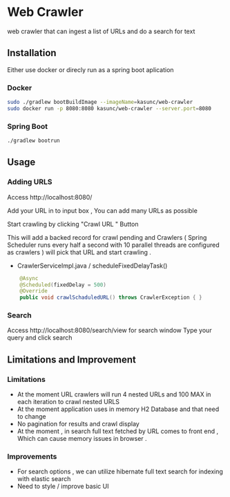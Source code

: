 # Web Crawler

web crawler that can ingest a list of URLs and do a search for text 

## Installation

Either use docker or direcly run as a spring boot aplication 

### Docker
```bash
sudo ./gradlew bootBuildImage --imageName=kasunc/web-crawler
sudo docker run -p 8080:8080 kasunc/web-crawler --server.port=8080
```
### Spring Boot
```bash
./gradlew bootrun
```

## Usage
### Adding URLS 
Access http://localhost:8080/ 

Add your URL in to input box , You can add many URLs as possible 

Start crawling by clicking "Crawl URL " Button 

This will add a backed record for crawl pending  and Crawlers ( Spring Scheduler runs every half a second with 10 parallel threads are configured as crawlers ) will pick that URL and start crawling . 

* CrawlerServiceImpl.java / scheduleFixedDelayTask()
```java
	@Async
	@Scheduled(fixedDelay = 500)
	@Override
	public void crawlSchaduledURL() throws CrawlerException { }
```
### Search 
Access http://localhost:8080/search/view for search window 
Type your query and click search 

## Limitations and Improvement
### Limitations 
* At the moment URL crawlers will run 4 nested URLs and 100 MAX in each iteration  to crawl nested URLS  
* At the moment application uses in memory H2 Database and that need to change 
* No pagination for results and crawl display 
* At the moment , in search full text fetched by URL comes to front end , Which can cause memory issues in browser . 
### Improvements 
* For search options , we can utilize hibernate full text search for indexing with elastic search 
* Need to style / improve basic UI 

